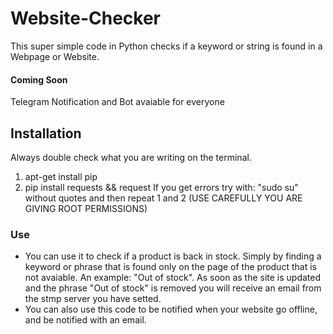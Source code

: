 # Website-Checker
This super simple code in Python checks if a keyword or string is found in a Webpage or Website.

#### Coming Soon
Telegram Notification and Bot avaiable for everyone

## Installation
Always double check what you are writing on the terminal.
1) apt-get install pip
2) pip install requests && request
If you get errors try with: "sudo su" without quotes and then repeat 1 and 2 (USE CAREFULLY YOU ARE GIVING ROOT PERMISSIONS)

### Use
- You can use it to check if a product is back in stock. Simply by finding a keyword or phrase that is found only on the page of the product that is not avaiable. An example: "Out of stock". As soon as the site is updated and the phrase "Out of stock" is removed you will receive an email from the stmp server you have setted. <br>
- You can also use this code to be notified when your website go offline, and be notified with an email.
